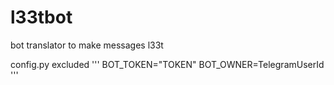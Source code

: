 # l33tbot
bot translator to make messages l33t

config.py excluded
'''
BOT_TOKEN="TOKEN"
BOT_OWNER=TelegramUserId
'''
